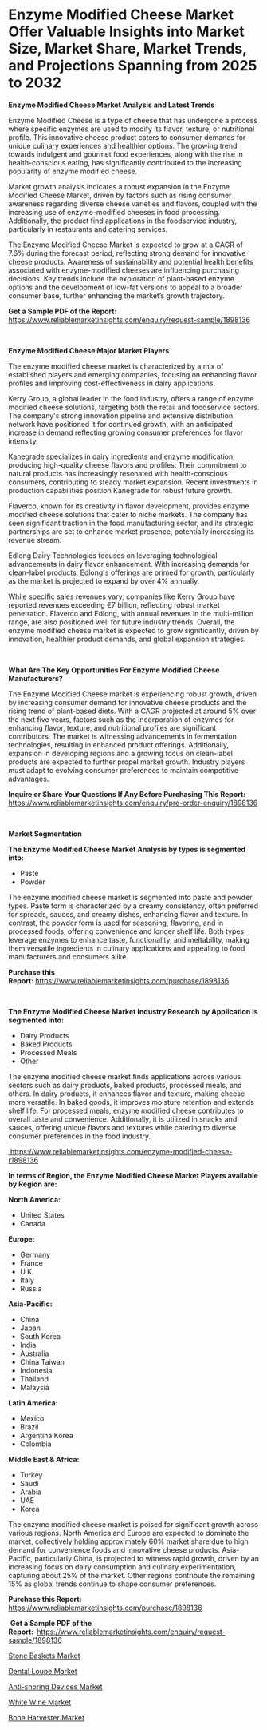 <p><h1>Enzyme Modified Cheese Market Offer Valuable Insights into Market Size, Market Share, Market Trends, and Projections Spanning from 2025 to 2032</h1></p><p><strong>Enzyme Modified Cheese Market Analysis and Latest Trends</strong></p>
<p><p>Enzyme Modified Cheese is a type of cheese that has undergone a process where specific enzymes are used to modify its flavor, texture, or nutritional profile. This innovative cheese product caters to consumer demands for unique culinary experiences and healthier options. The growing trend towards indulgent and gourmet food experiences, along with the rise in health-conscious eating, has significantly contributed to the increasing popularity of enzyme modified cheese.</p><p>Market growth analysis indicates a robust expansion in the Enzyme Modified Cheese Market, driven by factors such as rising consumer awareness regarding diverse cheese varieties and flavors, coupled with the increasing use of enzyme-modified cheeses in food processing. Additionally, the product find applications in the foodservice industry, particularly in restaurants and catering services.</p><p>The Enzyme Modified Cheese Market is expected to grow at a CAGR of 7.6% during the forecast period, reflecting strong demand for innovative cheese products. Awareness of sustainability and potential health benefits associated with enzyme-modified cheeses are influencing purchasing decisions. Key trends include the exploration of plant-based enzyme options and the development of low-fat versions to appeal to a broader consumer base, further enhancing the market’s growth trajectory.</p></p>
<p><strong>Get a Sample PDF of the Report:&nbsp;</strong> <a href="https://www.reliablemarketinsights.com/enquiry/request-sample/1898136?utm_campaign=2956&utm_medium=2&utm_source=Github&utm_content=ia&utm_term=07042025&utm_id=enzyme-modified-cheese">https://www.reliablemarketinsights.com/enquiry/request-sample/1898136</a></p>
<p>&nbsp;</p>
<p><strong>Enzyme Modified Cheese Major Market Players</strong></p>
<p><p>The enzyme modified cheese market is characterized by a mix of established players and emerging companies, focusing on enhancing flavor profiles and improving cost-effectiveness in dairy applications. </p><p>Kerry Group, a global leader in the food industry, offers a range of enzyme modified cheese solutions, targeting both the retail and foodservice sectors. The company's strong innovation pipeline and extensive distribution network have positioned it for continued growth, with an anticipated increase in demand reflecting growing consumer preferences for flavor intensity.</p><p>Kanegrade specializes in dairy ingredients and enzyme modification, producing high-quality cheese flavors and profiles. Their commitment to natural products has increasingly resonated with health-conscious consumers, contributing to steady market expansion. Recent investments in production capabilities position Kanegrade for robust future growth.</p><p>Flaverco, known for its creativity in flavor development, provides enzyme modified cheese solutions that cater to niche markets. The company has seen significant traction in the food manufacturing sector, and its strategic partnerships are set to enhance market presence, potentially increasing its revenue stream.</p><p>Edlong Dairy Technologies focuses on leveraging technological advancements in dairy flavor enhancement. With increasing demands for clean-label products, Edlong's offerings are primed for growth, particularly as the market is projected to expand by over 4% annually.</p><p>While specific sales revenues vary, companies like Kerry Group have reported revenues exceeding €7 billion, reflecting robust market penetration. Flaverco and Edlong, with annual revenues in the multi-million range, are also positioned well for future industry trends. Overall, the enzyme modified cheese market is expected to grow significantly, driven by innovation, healthier product demands, and global expansion strategies.</p></p>
<p>&nbsp;</p>
<p><strong>What Are The Key Opportunities For Enzyme Modified Cheese Manufacturers?</strong></p>
<p><p>The Enzyme Modified Cheese market is experiencing robust growth, driven by increasing consumer demand for innovative cheese products and the rising trend of plant-based diets. With a CAGR projected at around 5% over the next five years, factors such as the incorporation of enzymes for enhancing flavor, texture, and nutritional profiles are significant contributors. The market is witnessing advancements in fermentation technologies, resulting in enhanced product offerings. Additionally, expansion in developing regions and a growing focus on clean-label products are expected to further propel market growth. Industry players must adapt to evolving consumer preferences to maintain competitive advantages.</p></p>
<p><strong>Inquire or Share Your Questions If Any Before Purchasing This Report:</strong> <a href="https://www.reliablemarketinsights.com/enquiry/pre-order-enquiry/1898136?utm_campaign=2956&utm_medium=2&utm_source=Github&utm_content=ia&utm_term=07042025&utm_id=enzyme-modified-cheese">https://www.reliablemarketinsights.com/enquiry/pre-order-enquiry/1898136</a></p>
<p>&nbsp;</p>
<p><strong>Market Segmentation</strong></p>
<p><strong>The Enzyme Modified Cheese Market Analysis by types is segmented into:</strong></p>
<p><ul><li>Paste</li><li>Powder</li></ul></p>
<p><p>The enzyme modified cheese market is segmented into paste and powder types. Paste form is characterized by a creamy consistency, often preferred for spreads, sauces, and creamy dishes, enhancing flavor and texture. In contrast, the powder form is used for seasoning, flavoring, and in processed foods, offering convenience and longer shelf life. Both types leverage enzymes to enhance taste, functionality, and meltability, making them versatile ingredients in culinary applications and appealing to food manufacturers and consumers alike.</p></p>
<p><strong>Purchase this Report:&nbsp;</strong><a href="https://www.reliablemarketinsights.com/purchase/1898136?utm_campaign=2956&utm_medium=2&utm_source=Github&utm_content=ia&utm_term=07042025&utm_id=enzyme-modified-cheese">https://www.reliablemarketinsights.com/purchase/1898136</a></p>
<p>&nbsp;</p>
<p><strong>The Enzyme Modified Cheese Market Industry Research by Application is segmented into:</strong></p>
<p><ul><li>Dairy Products</li><li>Baked Products</li><li>Processed Meals</li><li>Other</li></ul></p>
<p><p>The enzyme modified cheese market finds applications across various sectors such as dairy products, baked products, processed meals, and others. In dairy products, it enhances flavor and texture, making cheese more versatile. In baked goods, it improves moisture retention and extends shelf life. For processed meals, enzyme modified cheese contributes to overall taste and convenience. Additionally, it is utilized in snacks and sauces, offering unique flavors and textures while catering to diverse consumer preferences in the food industry.</p></p>
<p><a href="https://www.reliablemarketinsights.com/enzyme-modified-cheese-r1898136?utm_campaign=2956&utm_medium=2&utm_source=Github&utm_content=ia&utm_term=07042025&utm_id=enzyme-modified-cheese">&nbsp;https://www.reliablemarketinsights.com/enzyme-modified-cheese-r1898136</a></p>
<p><strong>In terms of Region, the Enzyme Modified Cheese Market Players available by Region are:</strong></p>
<p>
    <p> <strong> North America: </strong>
        <ul>
            <li>United States</li>
            <li>Canada</li>
        </ul>
        </p> 
    <p> <strong> Europe: </strong>
        <ul>
            <li>Germany</li>
            <li>France</li>
            <li>U.K.</li>
            <li>Italy</li>
            <li>Russia</li>
        </ul>
        </p> 
    <p> <strong> Asia-Pacific: </strong>
        <ul>
            <li>China</li>
            <li>Japan</li>
            <li>South Korea</li>
            <li>India</li>
            <li>Australia</li>
            <li>China Taiwan</li>
            <li>Indonesia</li>
            <li>Thailand</li>
            <li>Malaysia</li>
        </ul>
        </p> 
    <p> <strong> Latin America: </strong>
        <ul>
            <li>Mexico</li>
            <li>Brazil</li>
            <li>Argentina Korea</li>
            <li>Colombia</li>
        </ul>
        </p> 
    <p> <strong> Middle East & Africa: </strong>
        <ul>
            <li>Turkey</li>
            <li>Saudi</li>
            <li>Arabia</li>
            <li>UAE</li>
            <li>Korea</li>
        </ul>
    </p>
    </p>
<p><p>The enzyme modified cheese market is poised for significant growth across various regions. North America and Europe are expected to dominate the market, collectively holding approximately 60% market share due to high demand for convenience foods and innovative cheese products. Asia-Pacific, particularly China, is projected to witness rapid growth, driven by an increasing focus on dairy consumption and culinary experimentation, capturing about 25% of the market. Other regions contribute the remaining 15% as global trends continue to shape consumer preferences.</p></p>
<p><strong>Purchase this Report: </strong><a href="https://www.reliablemarketinsights.com/purchase/1898136?utm_campaign=2956&utm_medium=2&utm_source=Github&utm_content=ia&utm_term=07042025&utm_id=enzyme-modified-cheese">https://www.reliablemarketinsights.com/purchase/1898136</a></p>
<p>&nbsp;<strong>Get a Sample PDF of the Report:&nbsp;&nbsp;</strong><a href="https://www.reliablemarketinsights.com/enquiry/request-sample/1898136?utm_campaign=2956&utm_medium=2&utm_source=Github&utm_content=ia&utm_term=07042025&utm_id=enzyme-modified-cheese">https://www.reliablemarketinsights.com/enquiry/request-sample/1898136</a></p>
<p><strong></strong></p>
<p><p><a href="https://www.linkedin.com/pulse/experts-forecast-significant-growth-stone-baskets-market-projected-xqf6e?utm_campaign=2956&utm_medium=2&utm_source=Github&utm_content=ia&utm_term=07042025&utm_id=enzyme-modified-cheese">Stone Baskets Market</a></p><p><a href="https://www.linkedin.com/pulse/global-dental-loupe-market-analysis-key-trends-future-jlhie?utm_campaign=2956&utm_medium=2&utm_source=Github&utm_content=ia&utm_term=07042025&utm_id=enzyme-modified-cheese">Dental Loupe Market</a></p><p><a href="https://www.linkedin.com/pulse/deep-insights-anti-snoring-devices-market-size-growing-demand-mtise?utm_campaign=2956&utm_medium=2&utm_source=Github&utm_content=ia&utm_term=07042025&utm_id=enzyme-modified-cheese">Anti-snoring Devices Market</a></p><p><a href="https://github.com/guinoopandam/Market-Research-Report-List-1/blob/main/white-wine-market.md?utm_campaign=2956&utm_medium=2&utm_source=Github&utm_content=ia&utm_term=07042025&utm_id=enzyme-modified-cheese">White Wine Market</a></p><p><a href="https://www.linkedin.com/pulse/future-trends-bone-harvester-market-2025-2032-143-ctaze?utm_campaign=2956&utm_medium=2&utm_source=Github&utm_content=ia&utm_term=07042025&utm_id=enzyme-modified-cheese">Bone Harvester Market</a></p></p>